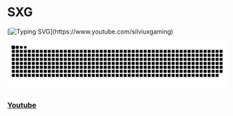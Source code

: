 # SXG
<p align="left"> </p>


[![Typing SVG](https://readme-typing-svg.demolab.com?font=Fira+Code&pause=1000&color=FFFFFF&width=435&lines=Hi+👋+I'm+SXG.+Welcome!)](https://www.youtube.com/silviuxgaming)

![Snake animation](https://github.com/MagnoEfren/magnoefren/blob/main/github_snake.svg)

### [Youtube](https://youtube.com/@silviuxgaming?sub_confirmation=1)
